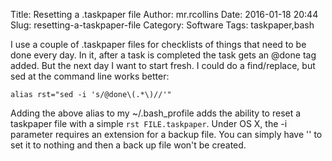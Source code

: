 Title: Resetting a .taskpaper file
Author: mr.rcollins
Date: 2016-01-18 20:44
Slug: resetting-a-taskpaper-file
Category: Software
Tags: taskpaper,bash

I use a couple of .taskpaper files for checklists of things that need to be done every day. In it, after a task is completed the task gets an @done tag added. But the next day I want to start fresh. I could do a find/replace, but sed at the command line works better:

```
alias rst="sed -i 's/@done\(.*\)//'"
```

Adding the above alias to my ~/.bash_profile adds the ability to reset a taskpaper file with a simple ```rst FILE.taskpaper```. Under OS X, the -i parameter requires an extension for a backup file. You can simply have '' to set it to nothing and then a back up file won't be created.

